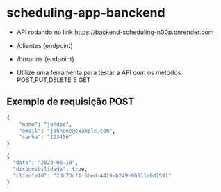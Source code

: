 # scheduling-app-banckend
- API rodando no link https://backend-scheduling-n00p.onrender.com
- /clientes (endpoint)
- /horarios (endpoint)

- Utilize uma ferramenta para testar a API com os metodos POST,PUT,DELETE E GET

## Exemplo de requisição POST

```bash
{
    "nome": "johdoe",
    "email": "johndoe@example.com",
    "senha": "123456"
}
```

```bash
{
  "data": "2023-06-10",
  "disponibilidade": true,
  "clienteId": "2dd73cf1-6bed-4419-b249-0b511e9d2591"
}
```

